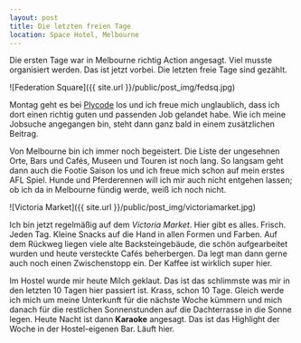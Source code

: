 ```yaml
---
layout: post
title: Die letzten freien Tage
location: Space Hotel, Melbourne
---
```


Die ersten Tage war in Melbourne richtig Action angesagt. Viel musste organisiert werden. Das ist jetzt vorbei. Die letzten freie Tage sind gezählt. 

![Federation Square]({{ site.url }}/public/post_img/fedsq.jpg)

Montag geht es bei [Plycode](https://www.plycode.com) los und ich freue mich unglaublich, dass ich dort einen richtig guten und passenden Job gelandet habe. Wie ich meine Jobsuche angegangen bin, steht dann ganz bald in einem zusätzlichen Beitrag.

Von Melbourne bin ich immer noch begeistert. Die Liste der ungesehnen Orte, Bars und Cafés, Museen und Touren ist noch lang. So langsam geht dann auch die Footie Saison los und ich freue mich schon auf mein erstes AFL Spiel. Hunde und Pferderennen will ich mir auch nicht entgehen lassen; ob ich da in Melbourne fündig werde, weiß ich noch nicht.

![Victoria Market]({{ site.url }}/public/post_img/victoriamarket.jpg)

Ich bin jetzt regelmäßig auf dem *Victoria Market*. Hier gibt es alles. Frisch. Jeden Tag. Kleine Snacks auf die Hand in allen Formen und Farben. Auf dem Rückweg liegen viele alte Backsteingebäude, die schön aufgearbeitet wurden und heute versteckte Cafés beherbergen. Da legt man dann gerne auch noch einen Zwischenstopp ein. Der Kaffee ist wirklich super hier.

Im Hostel wurde mir heute Milch geklaut. Das ist das schlimmste was mir in den letzten 10 Tagen hier passiert ist. Krass, schon 10 Tage. Gleich werde ich mich um meine Unterkunft für die nächste Woche kümmern und mich danach für die restlichen Sonnenstunden auf die Dachterrasse in die Sonne legen. Heute Nacht ist dann **Karaoke** angesagt. Das ist das Highlight der Woche in der Hostel-eigenen Bar. Läuft hier.